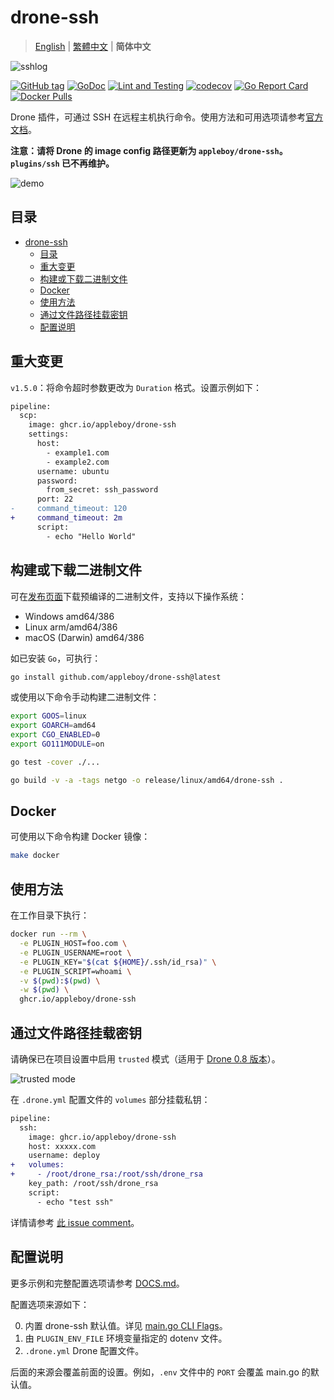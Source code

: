 # drone-ssh

> [English](./README.md) | [繁體中文](./README.zh-tw.md) | **简体中文**

![sshlog](images/ssh.png)

<!-- 图片说明：SSH 日志画面，内容与原文一致 -->

[![GitHub tag](https://img.shields.io/github/tag/appleboy/drone-ssh.svg)](https://github.com/appleboy/drone-ssh/releases)
[![GoDoc](https://godoc.org/github.com/appleboy/drone-ssh?status.svg)](https://godoc.org/github.com/appleboy/drone-ssh)
[![Lint and Testing](https://github.com/appleboy/drone-ssh/actions/workflows/testing.yml/badge.svg?branch=master)](https://github.com/appleboy/drone-ssh/actions/workflows/testing.yml)
[![codecov](https://codecov.io/gh/appleboy/drone-ssh/branch/master/graph/badge.svg)](https://codecov.io/gh/appleboy/drone-ssh)
[![Go Report Card](https://goreportcard.com/badge/github.com/appleboy/drone-ssh)](https://goreportcard.com/report/github.com/appleboy/drone-ssh)
[![Docker Pulls](https://img.shields.io/docker/pulls/appleboy/drone-ssh.svg)](https://hub.docker.com/r/appleboy/drone-ssh/)

Drone 插件，可通过 SSH 在远程主机执行命令。使用方法和可用选项请参考[官方文档](http://plugins.drone.io/appleboy/drone-ssh/)。

**注意：请将 Drone 的 image config 路径更新为 `appleboy/drone-ssh`。`plugins/ssh` 已不再维护。**

![demo](./images/demo2017.05.10.gif)

<!-- 图片说明：SSH 命令执行演示动画，内容与原文一致 -->

## 目录

- [drone-ssh](#drone-ssh)
  - [目录](#目录)
  - [重大变更](#重大变更)
  - [构建或下载二进制文件](#构建或下载二进制文件)
  - [Docker](#docker)
  - [使用方法](#使用方法)
  - [通过文件路径挂载密钥](#通过文件路径挂载密钥)
  - [配置说明](#配置说明)

## 重大变更

`v1.5.0`：将命令超时参数更改为 `Duration` 格式。设置示例如下：

```diff
pipeline:
  scp:
    image: ghcr.io/appleboy/drone-ssh
    settings:
      host:
        - example1.com
        - example2.com
      username: ubuntu
      password:
        from_secret: ssh_password
      port: 22
-     command_timeout: 120
+     command_timeout: 2m
      script:
        - echo "Hello World"
```

## 构建或下载二进制文件

可在[发布页面](https://github.com/appleboy/drone-ssh/releases)下载预编译的二进制文件，支持以下操作系统：

- Windows amd64/386
- Linux arm/amd64/386
- macOS (Darwin) amd64/386

如已安装 `Go`，可执行：

```sh
go install github.com/appleboy/drone-ssh@latest
```

或使用以下命令手动构建二进制文件：

```sh
export GOOS=linux
export GOARCH=amd64
export CGO_ENABLED=0
export GO111MODULE=on

go test -cover ./...

go build -v -a -tags netgo -o release/linux/amd64/drone-ssh .
```

## Docker

可使用以下命令构建 Docker 镜像：

```sh
make docker
```

## 使用方法

在工作目录下执行：

```sh
docker run --rm \
  -e PLUGIN_HOST=foo.com \
  -e PLUGIN_USERNAME=root \
  -e PLUGIN_KEY="$(cat ${HOME}/.ssh/id_rsa)" \
  -e PLUGIN_SCRIPT=whoami \
  -v $(pwd):$(pwd) \
  -w $(pwd) \
  ghcr.io/appleboy/drone-ssh
```

## 通过文件路径挂载密钥

请确保已在项目设置中启用 `trusted` 模式（适用于 [Drone 0.8 版本](https://0-8-0.docs.drone.io/)）。

![trusted mode](./images/trust.png)

在 `.drone.yml` 配置文件的 `volumes` 部分挂载私钥：

```diff
pipeline:
  ssh:
    image: ghcr.io/appleboy/drone-ssh
    host: xxxxx.com
    username: deploy
+   volumes:
+     - /root/drone_rsa:/root/ssh/drone_rsa
    key_path: /root/ssh/drone_rsa
    script:
      - echo "test ssh"
```

详情请参考 [此 issue comment](https://github.com/appleboy/drone-ssh/issues/51#issuecomment-336732928)。

## 配置说明

更多示例和完整配置选项请参考 [DOCS.md](./DOCS.md)。

配置选项来源如下：

0. 内置 drone-ssh 默认值。详见 [main.go CLI Flags](https://github.com/appleboy/drone-ssh/blob/6d9d6acc6aef1f9166118c6ba8bd214d3a582bdb/main.go#L39)。
1. 由 `PLUGIN_ENV_FILE` 环境变量指定的 dotenv 文件。
2. `.drone.yml` Drone 配置文件。

后面的来源会覆盖前面的设置。例如，`.env` 文件中的 `PORT` 会覆盖 main.go 的默认值。
